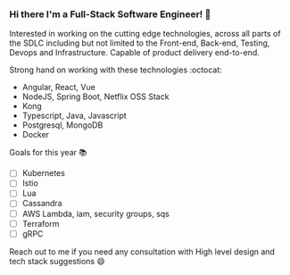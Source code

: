 ### Hi there I'm a Full-Stack Software Engineer! :rocket: 

Interested in working on the cutting edge technologies, across all parts of the SDLC including but not limited to the 
Front-end, Back-end, Testing, Devops and Infrastructure.
Capable of product delivery end-to-end.

Strong hand on working with these technologies :octocat:
- Angular, React, Vue
- NodeJS, Spring Boot, Netflix OSS Stack
- Kong
- Typescript, Java, Javascript
- Postgresql, MongoDB
- Docker

Goals for this year :books:
- [ ] Kubernetes
- [ ] Istio
- [ ] Lua
- [ ] Cassandra
- [ ] AWS Lambda, iam, security groups, sqs
- [ ] Terraform
- [ ] gRPC

Reach out to me if you need any consultation with High level design and tech stack suggestions :smile:
